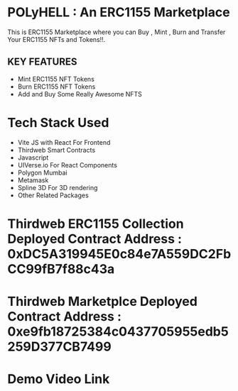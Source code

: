 # POLyHELL : An ERC1155 Marketplace 
This is ERC1155 Marketplace where you can Buy , Mint , Burn and Transfer Your ERC1155 NFTs and Tokens!!.

## KEY FEATURES
- Mint ERC1155 NFT Tokens
- Burn ERC1155 NFT Tokens
- Add and Buy Some Really Awesome NFTS

# Tech Stack Used
- Vite JS with React For Frontend
- Thirdweb Smart Contracts
- Javascript
- UIVerse.io For React Components
- Polygon Mumbai
- Metamask
- Spline 3D For 3D rendering 
- Other Related Packages

# Thirdweb ERC1155 Collection Deployed Contract Address : 0xDC5A319945E0c84e7A559DC2FbCC99fB7f88c43a
# Thirdweb Marketplce Deployed Contract Address : 0xe9fb18725384c0437705955edb5259D377CB7499

# Demo Video Link
